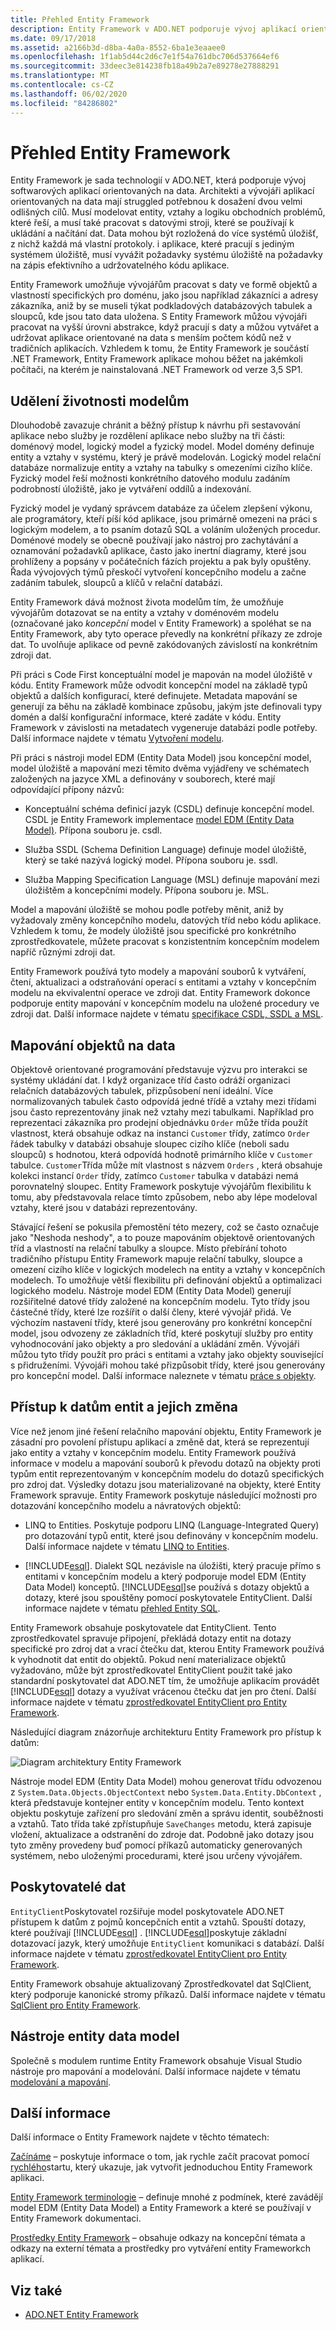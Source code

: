 ```yaml
---
title: Přehled Entity Framework
description: Entity Framework v ADO.NET podporuje vývoj aplikací orientovaných na data, které fungují na vyšší úrovni abstrakce než tradiční aplikace.
ms.date: 09/17/2018
ms.assetid: a2166b3d-d8ba-4a0a-8552-6ba1e3eaaee0
ms.openlocfilehash: 1f1ab5d44c2d6c7e1f54a761dbc706d537664ef6
ms.sourcegitcommit: 33deec3e814238fb18a49b2a7e89278e27888291
ms.translationtype: MT
ms.contentlocale: cs-CZ
ms.lasthandoff: 06/02/2020
ms.locfileid: "84286802"
---
```

# <a name="entity-framework-overview"></a>Přehled Entity Framework

Entity Framework je sada technologií v ADO.NET, která podporuje vývoj softwarových aplikací orientovaných na data. Architekti a vývojáři aplikací orientovaných na data mají struggled potřebnou k dosažení dvou velmi odlišných cílů. Musí modelovat entity, vztahy a logiku obchodních problémů, které řeší, a musí také pracovat s datovými stroji, které se používají k ukládání a načítání dat. Data mohou být rozložená do více systémů úložišť, z nichž každá má vlastní protokoly. i aplikace, které pracují s jediným systémem úložiště, musí vyvážit požadavky systému úložiště na požadavky na zápis efektivního a udržovatelného kódu aplikace.

Entity Framework umožňuje vývojářům pracovat s daty ve formě objektů a vlastností specifických pro doménu, jako jsou například zákazníci a adresy zákazníka, aniž by se museli týkat podkladových databázových tabulek a sloupců, kde jsou tato data uložena. S Entity Framework můžou vývojáři pracovat na vyšší úrovni abstrakce, když pracují s daty a můžou vytvářet a udržovat aplikace orientované na data s menším počtem kódů než v tradičních aplikacích. Vzhledem k tomu, že Entity Framework je součástí .NET Framework, Entity Framework aplikace mohou běžet na jakémkoli počítači, na kterém je nainstalovaná .NET Framework od verze 3,5 SP1.

## <a name="give-life-to-models"></a>Udělení životnosti modelům
 Dlouhodobě zavazuje chránit a běžný přístup k návrhu při sestavování aplikace nebo služby je rozdělení aplikace nebo služby na tři části: doménový model, logický model a fyzický model. Model domény definuje entity a vztahy v systému, který je právě modelován. Logický model relační databáze normalizuje entity a vztahy na tabulky s omezeními cizího klíče. Fyzický model řeší možnosti konkrétního datového modulu zadáním podrobností úložiště, jako je vytváření oddílů a indexování.

 Fyzický model je vydaný správcem databáze za účelem zlepšení výkonu, ale programátory, kteří píší kód aplikace, jsou primárně omezeni na práci s logickým modelem, a to psaním dotazů SQL a voláním uložených procedur. Doménové modely se obecně používají jako nástroj pro zachytávání a oznamování požadavků aplikace, často jako inertní diagramy, které jsou prohlíženy a popsány v počátečních fázích projektu a pak byly opuštěny. Řada vývojových týmů přeskočí vytvoření koncepčního modelu a začne zadáním tabulek, sloupců a klíčů v relační databázi.

 Entity Framework dává možnost života modelům tím, že umožňuje vývojářům dotazovat se na entity a vztahy v doménovém modelu (označované jako *koncepční* model v Entity Framework) a spoléhat se na Entity Framework, aby tyto operace převedly na konkrétní příkazy ze zdroje dat. To uvolňuje aplikace od pevně zakódovaných závislostí na konkrétním zdroji dat.

 Při práci s Code First konceptuální model je mapován na model úložiště v kódu. Entity Framework může odvodit koncepční model na základě typů objektů a dalších konfigurací, které definujete. Metadata mapování se generují za běhu na základě kombinace způsobu, jakým jste definovali typy domén a další konfigurační informace, které zadáte v kódu. Entity Framework v závislosti na metadatech vygeneruje databázi podle potřeby. Další informace najdete v tématu [Vytvoření modelu](/ef/ef6/modeling/).

 Při práci s nástroji model EDM (Entity Data Model) jsou koncepční model, model úložiště a mapování mezi těmito dvěma vyjádřeny ve schématech založených na jazyce XML a definovány v souborech, které mají odpovídající přípony názvů:

- Konceptuální schéma definicí jazyk (CSDL) definuje koncepční model. CSDL je Entity Framework implementace [model EDM (Entity Data Model)](../entity-data-model.md). Přípona souboru je. csdl.

- Služba SSDL (Schema Definition Language) definuje model úložiště, který se také nazývá logický model. Přípona souboru je. ssdl.

- Služba Mapping Specification Language (MSL) definuje mapování mezi úložištěm a koncepčními modely. Přípona souboru je. MSL.

Model a mapování úložiště se mohou podle potřeby měnit, aniž by vyžadovaly změny koncepčního modelu, datových tříd nebo kódu aplikace. Vzhledem k tomu, že modely úložiště jsou specifické pro konkrétního zprostředkovatele, můžete pracovat s konzistentním koncepčním modelem napříč různými zdroji dat.

Entity Framework používá tyto modely a mapování souborů k vytváření, čtení, aktualizaci a odstraňování operací s entitami a vztahy v koncepčním modelu na ekvivalentní operace ve zdroji dat. Entity Framework dokonce podporuje entity mapování v koncepčním modelu na uložené procedury ve zdroji dat. Další informace najdete v tématu [specifikace CSDL, SSDL a MSL](/ef/ef6/modeling/designer/advanced/edmx/csdl-spec).

## <a name="map-objects-to-data"></a>Mapování objektů na data
 Objektově orientované programování představuje výzvu pro interakci se systémy ukládání dat. I když organizace tříd často odráží organizaci relačních databázových tabulek, přizpůsobení není ideální. Více normalizovaných tabulek často odpovídá jedné třídě a vztahy mezi třídami jsou často reprezentovány jinak než vztahy mezi tabulkami. Například pro reprezentaci zákazníka pro prodejní objednávku `Order` může třída použít vlastnost, která obsahuje odkaz na instanci `Customer` třídy, zatímco `Order` řádek tabulky v databázi obsahuje sloupec cizího klíče (neboli sadu sloupců) s hodnotou, která odpovídá hodnotě primárního klíče v `Customer` tabulce. `Customer`Třída může mít vlastnost s názvem `Orders` , která obsahuje kolekci instancí `Order` třídy, zatímco `Customer` tabulka v databázi nemá porovnatelný sloupec. Entity Framework poskytuje vývojářům flexibilitu k tomu, aby představovala relace tímto způsobem, nebo aby lépe modeloval vztahy, které jsou v databázi reprezentovány.

 Stávající řešení se pokusila přemostění této mezery, což se často označuje jako "Neshoda neshody", a to pouze mapováním objektově orientovaných tříd a vlastností na relační tabulky a sloupce. Místo přebírání tohoto tradičního přístupu Entity Framework mapuje relační tabulky, sloupce a omezení cizího klíče v logických modelech na entity a vztahy v koncepčních modelech. To umožňuje větší flexibilitu při definování objektů a optimalizaci logického modelu. Nástroje model EDM (Entity Data Model) generují rozšiřitelné datové třídy založené na koncepčním modelu. Tyto třídy jsou částečné třídy, které lze rozšířit o další členy, které vývojář přidá. Ve výchozím nastavení třídy, které jsou generovány pro konkrétní koncepční model, jsou odvozeny ze základních tříd, které poskytují služby pro entity vyhodnocování jako objekty a pro sledování a ukládání změn. Vývojáři můžou tyto třídy použít pro práci s entitami a vztahy jako objekty související s přidruženími. Vývojáři mohou také přizpůsobit třídy, které jsou generovány pro koncepční model. Další informace naleznete v tématu [práce s objekty](working-with-objects.md).

## <a name="access-and-change-entity-data"></a>Přístup k datům entit a jejich změna

Více než jenom jiné řešení relačního mapování objektu, Entity Framework je zásadní pro povolení přístupu aplikací a změně dat, která se reprezentují jako entity a vztahy v koncepčním modelu. Entity Framework používá informace v modelu a mapování souborů k převodu dotazů na objekty proti typům entit reprezentovaným v koncepčním modelu do dotazů specifických pro zdroj dat. Výsledky dotazu jsou materializované na objekty, které Entity Framework spravuje. Entity Framework poskytuje následující možnosti pro dotazování koncepčního modelu a návratových objektů:

- LINQ to Entities. Poskytuje podporu LINQ (Language-Integrated Query) pro dotazování typů entit, které jsou definovány v koncepčním modelu. Další informace najdete v tématu [LINQ to Entities](./language-reference/linq-to-entities.md).

- [!INCLUDE[esql](../../../../../includes/esql-md.md)]. Dialekt SQL nezávisle na úložišti, který pracuje přímo s entitami v koncepčním modelu a který podporuje model EDM (Entity Data Model) konceptů. [!INCLUDE[esql](../../../../../includes/esql-md.md)]se používá s dotazy objektů a dotazy, které jsou spouštěny pomocí poskytovatele EntityClient. Další informace najdete v tématu [přehled Entity SQL](./language-reference/entity-sql-overview.md).

Entity Framework obsahuje poskytovatele dat EntityClient. Tento zprostředkovatel spravuje připojení, překládá dotazy entit na dotazy specifické pro zdroj dat a vrací čtečku dat, kterou Entity Framework používá k vyhodnotit dat entit do objektů. Pokud není materializace objektů vyžadováno, může být zprostředkovatel EntityClient použit také jako standardní poskytovatel dat ADO.NET tím, že umožňuje aplikacím provádět [!INCLUDE[esql](../../../../../includes/esql-md.md)] dotazy a využívat vrácenou čtečku dat jen pro čtení. Další informace najdete v tématu [zprostředkovatel EntityClient pro Entity Framework](entityclient-provider-for-the-entity-framework.md).

Následující diagram znázorňuje architekturu Entity Framework pro přístup k datům:

![Diagram architektury Entity Framework](./media/wd-efarchdiagram.gif "wd_EFArchDiagram")

Nástroje model EDM (Entity Data Model) mohou generovat třídu odvozenou z `System.Data.Objects.ObjectContext` nebo `System.Data.Entity.DbContext` , která představuje kontejner entity v koncepčním modelu. Tento kontext objektu poskytuje zařízení pro sledování změn a správu identit, souběžnosti a vztahů. Tato třída také zpřístupňuje `SaveChanges` metodu, která zapisuje vložení, aktualizace a odstranění do zdroje dat. Podobně jako dotazy jsou tyto změny provedeny buď pomocí příkazů automaticky generovaných systémem, nebo uloženými procedurami, které jsou určeny vývojářem.

## <a name="data-providers"></a>Poskytovatelé dat

`EntityClient`Poskytovatel rozšiřuje model poskytovatele ADO.NET přístupem k datům z pojmů koncepčních entit a vztahů. Spouští dotazy, které používají [!INCLUDE[esql](../../../../../includes/esql-md.md)] . [!INCLUDE[esql](../../../../../includes/esql-md.md)]poskytuje základní dotazovací jazyk, který umožňuje `EntityClient` komunikaci s databází. Další informace najdete v tématu [zprostředkovatel EntityClient pro Entity Framework](entityclient-provider-for-the-entity-framework.md).

Entity Framework obsahuje aktualizovaný Zprostředkovatel dat SqlClient, který podporuje kanonické stromy příkazů. Další informace najdete v tématu [SqlClient pro Entity Framework](sqlclient-for-the-entity-framework.md).

## <a name="entity-data-model-tools"></a>Nástroje entity data model

Společně s modulem runtime Entity Framework obsahuje Visual Studio nástroje pro mapování a modelování. Další informace najdete v tématu [modelování a mapování](modeling-and-mapping.md).

## <a name="learn-more"></a>Další informace

Další informace o Entity Framework najdete v těchto tématech:

[Začínáme](getting-started.md) – poskytuje informace o tom, jak rychle začít pracovat pomocí [rychlého](https://docs.microsoft.com/previous-versions/dotnet/netframework-4.0/bb399182(v=vs.100))startu, který ukazuje, jak vytvořit jednoduchou Entity Framework aplikaci.

[Entity Framework terminologie](terminology.md) – definuje mnohé z podmínek, které zavádějí model EDM (Entity Data Model) a Entity Framework a které se používají v Entity Framework dokumentaci.

[Prostředky Entity Framework](resources.md) – obsahuje odkazy na koncepční témata a odkazy na externí témata a prostředky pro vytváření entity Frameworkch aplikací.

## <a name="see-also"></a>Viz také

- [ADO.NET Entity Framework](index.md)
